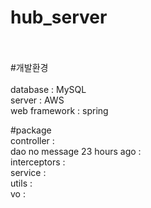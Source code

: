 # hub_server <br><br>

#개발환경 <br><br>
database : MySQL<br>
server   : AWS <br>
web framework : spring <br>

#package <br>
controller	: <br>
dao	no message	23 hours ago : <br>
interceptors	: <br>
service	: <br>
utils	: <br>
vo : <br>
